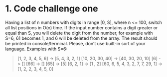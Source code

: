 # 1. Code challenge one

Having a list of n numbers with digits in range [0, S], where n <= 100, switch all list positions in O(n) time.
If the input number contains a digit greater or equal than S, you will delete the digit from the number, for example with S=6, 61 becomes 1, and 6 will be deleted from the array. The result should be printed in console/terminal. Please, don’t use built-in sort of your language.
Examples with S=6:
> [1, 2, 3, 4, 5, 6] -> [5, 4, 3, 2, 1]
> [10, 20, 30, 40] -> [40, 30, 20, 10]
> [6] -> []
> [66] -> []
> [65] -> [5]
> [6, 2, 1] -> [1 , 2]
> [60, 6, 5, 4, 3, 2, 7, 7, 29, 1] -> [1, 2, 2, 3, 4, 5, 0]
